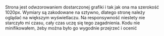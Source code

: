 Strona jest odwzorowaniem dostarczonej grafiki i tak jak ona ma szerokość 1020px. Wymiary są zakodowane na sztywno, dlatego stronę należy oglądać na większym wyświetlaczu. Na responsywność niestety nie starczyło mi czasu, cały czas uczę się tego zagadnienia. Kodu nie minifikowałem, żeby można było go wygodnie przejrzeć i ocenić